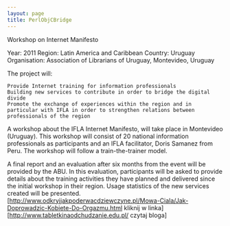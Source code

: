 ```yaml
---
layout: page
title: PerlObjCBridge
---
```


Workshop on Internet Manifesto

Year: 2011
Region: Latin America and Caribbean
Country: Uruguay
Organisation: Association of Librarians of Uruguay, Montevideo, Uruguay

The project will:

    Provide Internet training for information professionals
    Building new services to contribute in order to bridge the digital divide
    Promote the exchange of experiences within the region and in particular with IFLA in order to strengthen relations between professionals of the region

A workshop about the IFLA Internet Manifesto, will take place in Montevideo (Uruguay). This workshop will consist of 20 national information professionals as participants and an IFLA facilitator, Doris Samanez from Peru. The workshop will follow a train-the-trainer model.

A final report and an evaluation after six months from the event will be provided by the ABU. In this evaluation, participants will be asked to provide details about the training activities they have planned and delivered since the initial workshop in their region. Usage statistics of the new services created will be presented. 
[http://www.odkryjjakpoderwacdziewczyne.pl/Mowa-Ciala/Jak-Doprowadzic-Kobiete-Do-Orgazmu.html kliknij w linka] 
[http://www.tabletkinaodchudzanie.edu.pl/ czytaj bloga]

